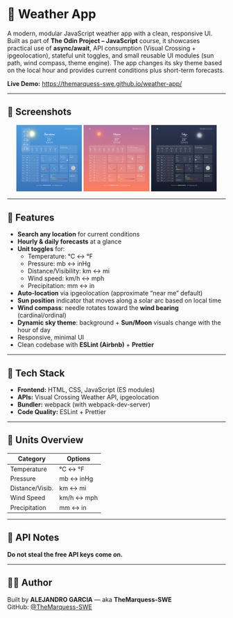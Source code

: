 # 🌈 Weather App

A modern, modular JavaScript weather app with a clean, responsive UI. Built as part of **The Odin Project – JavaScript** course, it showcases practical use of **async/await**, API consumption (Visual Crossing + ipgeolocation), stateful unit toggles, and small reusable UI modules (sun path, wind compass, theme engine). The app changes its sky theme based on the local hour and provides current conditions plus short-term forecasts.

**Live Demo:** https://themarquess-swe.github.io/weather-app/

---

## 📸 Screenshots

<p align="center">
  <img src="./docs/screenshot-day.png" alt="Weather App — day" width="30%">
  <img src="./docs/screenshot-eve.png" alt="Weather App — eveening" width="30%">
  <img src="./docs/screenshot-nig.png" alt="Weather App — night" width="30%">
</p>

---

## 🚀 Features

- **Search any location** for current conditions  
- **Hourly & daily forecasts** at a glance  
- **Unit toggles** for:
  - Temperature: °C ↔ °F
  - Pressure: mb ↔ inHg
  - Distance/Visibility: km ↔ mi
  - Wind speed: km/h ↔ mph
  - Precipitation: mm ↔ in
- **Auto-location** via ipgeolocation (approximate “near me” default)
- **Sun position** indicator that moves along a solar arc based on local time
- **Wind compass**: needle rotates toward the **wind bearing** (cardinal/ordinal)
- **Dynamic sky theme**: background + **Sun/Moon** visuals change with the hour of day
- Responsive, minimal UI
- Clean codebase with **ESLint (Airbnb)** + **Prettier**

---

## 🧰 Tech Stack

- **Frontend:** HTML, CSS, JavaScript (ES modules)
- **APIs:** Visual Crossing Weather API, ipgeolocation
- **Bundler:** webpack (with webpack-dev-server)
- **Code Quality:** ESLint + Prettier

---

## 🧭 Units Overview

| Category        | Options                     |
|-----------------|-----------------------------|
| Temperature     | °C ↔ °F                     |
| Pressure        | mb ↔ inHg                   |
| Distance/Visib. | km ↔ mi                     |
| Wind Speed      | km/h ↔ mph                  |
| Precipitation   | mm ↔ in                     |

---

## 🔑 API Notes

**Do not steal the free API keys come on.**
  
---

## 🧑‍💻 Author

Built by **ALEJANDRO GARCIA** — aka **TheMarquess-SWE**  
GitHub: [@TheMarquess-SWE](https://github.com/TheMarquess-SWE)
